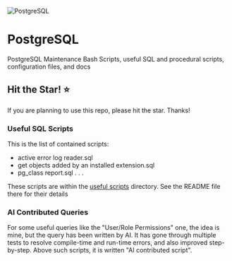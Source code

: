
![PostgreSQL](https://img.shields.io/badge/PostgreSQL-blue?logo=postgresql&logoSize=auto&labelColor=ffffff)

# PostgreSQL

PostgreSQL Maintenance Bash Scripts, useful SQL and procedural scripts, configuration files, and docs

## Hit the Star! :star:

If you are planning to use this repo, please hit the star. Thanks!


### Useful SQL Scripts

This is the list of contained scripts:
* active error log reader.sql
* get objects added by an installed extension.sql
* pg_class report.sql
.
.
.

These scripts are within the [useful scripts](useful%20scripts) directory. See the README file there for their details

### AI Contributed Queries
For some useful queries like the "User/Role Permissions" one, the idea is mine, but the query has been written by AI. It has gone through
multiple tests to resolve compile-time and run-time errors, and also improved step-by-step. Above such scripts, it is written
"AI contributed script".




